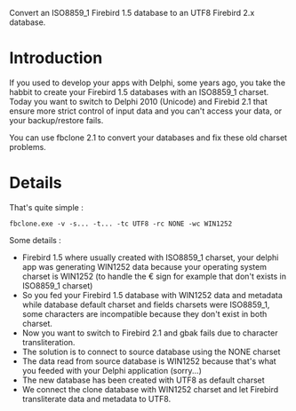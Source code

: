 Convert an ISO8859\_1 Firebird 1.5 database to an UTF8 Firebird 2.x database.

# Introduction #

If you used to develop your apps with Delphi, some years ago, you take the habbit to create your Firebird 1.5 databases with an ISO8859\_1 charset. Today you want to switch to Delphi 2010 (Unicode) and Firebid 2.1 that ensure more strict control of input data and you can't access your data, or your backup/restore fails.

You can use fbclone 2.1 to convert your databases and fix these old charset problems.

# Details #

That's quite simple :

```
fbclone.exe -v -s... -t... -tc UTF8 -rc NONE -wc WIN1252
```

Some details :
  * Firebird 1.5 where usually created with ISO8859\_1 charset, your delphi app was generating WIN1252 data because your operating system charset is WIN1252 (to handle the € sign for example that don't exists in ISO8859\_1 charset)
  * So you fed your Firebird 1.5 database with WIN1252 data and metadata while database default charset and fields charsets were ISO8859\_1, some characters are incompatible because they don't exist in both charset.
  * Now you want to switch to Firebird 2.1 and gbak fails due to character transliteration.
  * The solution is to connect to source database using the NONE charset
  * The data read from source database is WIN1252 because that's what you feeded with your Delphi application (sorry...)
  * The new database has been created with UTF8 as default charset
  * We connect the clone database with WIN1252 charset and let Firebird transliterate data and metadata to UTF8.